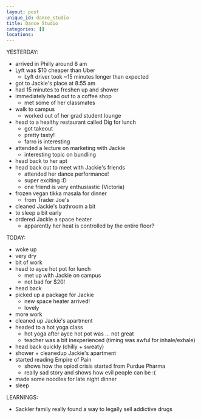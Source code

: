```yaml
---
layout: post
unique_id: dance_studio
title: Dance Studio
categories: []
locations: 
---
```


YESTERDAY:
* arrived in Philly around 8 am
* Lyft was $10 cheaper than Uber
  * Lyft driver took ~15 minutes longer than expected
* got to Jackie's place at 8:55 am
* had 15 minutes to freshen up and shower
* immediately head out to a coffee shop
  * met some of her classmates
* walk to campus
  * worked out of her grad student lounge
* head to a healthy restaurant called Dig for lunch
  * got takeout
  * pretty tasty!
  * farro is interesting
* attended a lecture on marketing with Jackie
  * interesting topic on bundling
* head back to her apt
* head back out to meet with Jackie's friends
  * attended her dance performance!
  * super exciting :D
  * one friend is very enthusiastic (Victoria)
* frozen vegan tikka masala for dinner
  * from Trader Joe's
* cleaned Jackie's bathroom a bit
* to sleep a bit early
* ordered Jackie a space heater
  * apparently her heat is controlled by the entire floor?

TODAY:
* woke up
* very dry
* bit of work
* head to ayce hot pot for lunch
  * met up with Jackie on campus
  * not bad for $20!
* head back
* picked up a package for Jackie
  * new space heater arrived!
  * lovely
* more work
* cleaned up Jackie's apartment
* headed to a hot yoga class
  * hot yoga after ayce hot pot was ... not great
  * teacher was a bit inexperienced (timing was awful for inhale/exhale)
* head back quickly (chilly + sweaty)
* shower + cleanedup Jackie's apartment
* started reading Empire of Pain
  * shows how the opiod crisis started from Purdue Pharma
  * really sad story and shows how evil people can be :(
* made some noodles for late night dinner
* sleep

LEARNINGS:
* Sackler family really found a way to legally sell addictive drugs

